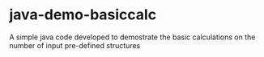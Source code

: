 # java-demo-basiccalc
A simple java code developed to demostrate the basic calculations on the number of input pre-defined structures
